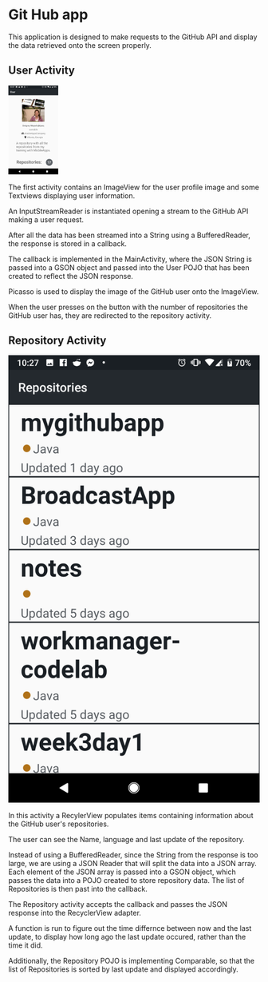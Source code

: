 # Git Hub app

This application is designed to make requests to the GitHub API and display the data retrieved onto the screen properly.

## User Activity

<!--![](https://github.com/ssmobile/mygithubapp/blob/master/screenshots/UserActivity.png?raw=true) -->

<img src="https://github.com/ssmobile/mygithubapp/blob/master/screenshots/UserActivity.png?raw=true" width="100">

The first activity contains an ImageView for the user profile image and some Textviews displaying user information. 

An InputStreamReader is instantiated opening a stream to the GitHub API making a user request.

After all the data has been streamed into a String using a BufferedReader, the response is stored in a callback.

The callback is implemented in the MainActivity, where the JSON String is passed into a GSON object and passed into the User POJO that has been created to reflect the JSON response.

Picasso is used to display the image of the GitHub user onto the ImageView.

When the user presses on the button with the number of repositories the GitHub user has, they are redirected to the repository activity.

## Repository Activity

![](https://github.com/ssmobile/mygithubapp/blob/master/screenshots/RepoActivity.png?raw=true)

In this activity a RecylerView populates items containing information about the GitHub user's repositories.

The user can see the Name, language and last update of the repository. 

Instead of using a BufferedReader, since the String from the response is too large, we are using a JSON Reader that will split the data into a JSON array. Each element of the JSON array is passed into a GSON object, which passes the data into a POJO created to store repository data. The list of Repositories is then past into the callback.

The Repository activity accepts the callback and passes the JSON response into the RecyclerView adapter.
 
A function is run to figure out the time differnce between now and the last update, to display how long ago the last update occured, rather than the time it did.

Additionally, the Repository POJO is implementing Comparable, so that the list of Repositories is sorted by last update and displayed accordingly.

